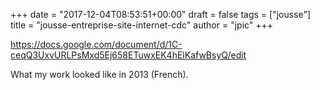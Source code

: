 +++
date = "2017-12-04T08:53:51+00:00"
draft = false
tags = ["jousse"]
title = "jousse-entreprise-site-internet-cdc"
author = "jpic"
+++

https://docs.google.com/document/d/1C-ceqQ3UxvURLPsMxd5Ej658ETuwxEK4hElKafwBsyQ/edit

What my work looked like in 2013 (French).

